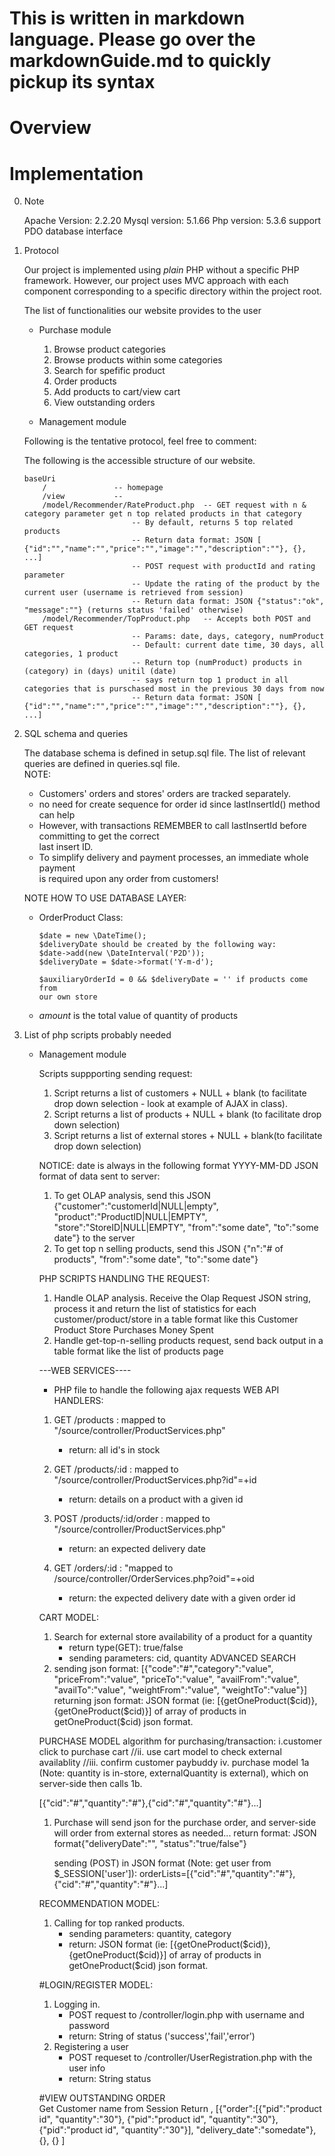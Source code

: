 # This is written in markdown language. Please go over the markdownGuide.md to quickly pickup its syntax
# Overview

# Implementation

0.	Note

	Apache Version: 2.2.20
	Mysql version: 	5.1.66
	Php version: 	5.3.6 support PDO database interface
1.	Protocol
	
	Our project is implemented using *plain* PHP without a specific PHP framework.
	However, our project uses MVC approach with each component corresponding to
	a specific directory within the project root.
	
	The list of functionalities our website provides to the user
	
	*	Purchase module
		
		1.	Browse product categories
		2.	Browse products within some categories
		3.	Search for spefific product
		4.	Order products
		5.	Add products to cart/view cart
		6.	View outstanding orders
		
	*	Management module
	
	Following is the tentative protocol, feel free to comment:
	
	The following is the accessible structure of our website. 
	
		baseUri
			/				-- homepage
			/view			-- 
			/model/Recommender/RateProduct.php	-- GET request with n & category parameter get n top related products in that category
								-- By default, returns 5 top related products
								-- Return data format: JSON [ {"id":"","name":"","price":"","image":"","description":""}, {}, ...]
								-- POST request with productId and rating parameter
								-- Update the rating of the product by the current user (username is retrieved from session)
								-- Return data format: JSON {"status":"ok", "message":""} (returns status 'failed' otherwise)
			/model/Recommender/TopProduct.php	-- Accepts both POST and GET request
								-- Params: date, days, category, numProduct
								-- Default: current date time, 30 days, all categories, 1 product
								-- Return top (numProduct) products in (category) in (days) unitil (date)
								-- says return top 1 product in all categories that is purschased most in the previous 30 days from now
								-- Return data format: JSON [ {"id":"","name":"","price":"","image":"","description":""}, {}, ...]


2.	SQL schema and queries

	The database schema is defined in setup.sql file. The list of relevant queries
	are defined in queries.sql file.  
	NOTE:
	+	Customers' orders and stores' orders are tracked separately.
	+	no need for create sequence for order id since lastInsertId() method can help
	+	However, with transactions REMEMBER to call lastInsertId before committing to get the correct  
		last insert ID.
	+	To simplify delivery and payment processes, an immediate whole payment  
		is required upon any order from customers!
	
	NOTE HOW TO USE DATABASE LAYER:  
	+	OrderProduct Class:  
		
	  		$date = new \DateTime();
			$deliveryDate should be created by the following way:
			$date->add(new \DateInterval('P2D'));
			$deliveryDate = $date->format('Y-m-d');

			$auxiliaryOrderId = 0 && $deliveryDate = '' if products come from
			our own store  
	+	*amount* is the total value of quantity of products
3.	List of php scripts probably needed

	
	+	Management module
		
		Scripts suppporting sending request: 
		
		1.	Script returns a list of customers + NULL + blank (to facilitate
			drop down selection - look at example of AJAX in class).
		2.	Script returns a list of products + NULL + blank (to facilitate
			drop down selection)
		3.	Script returns a list of external stores + NULL + blank(to facilitate
			drop down selection)
		
		NOTICE: date is always in the following format YYYY-MM-DD
		JSON format of data sent to server:
		
		1.	To get OLAP analysis, send this JSON {"customer":"customerId|NULL|empty", "product":"ProductID|NULL|EMPTY",
		 "store":"StoreID|NULL|EMPTY", "from":"some date", "to":"some date"} to the server
		2.	To get top n selling products, send this JSON {"n":"# of products", "from":"some date", "to":"some date"}
		
		PHP SCRIPTS HANDLING THE REQUEST:
		1.	Handle OLAP analysis. Receive the Olap Request JSON string, process it and return the list of statistics for each  
			customer/product/store in a table format like this
				Customer	Product		Store	Purchases	Money Spent
		2.	Handle get-top-n-selling products request, send back output in a table format like the list of products page
		
		---WEB SERVICES----
		+ 	PHP file to handle the following ajax requests
		WEB API HANDLERS:
		1.  GET /products : mapped to "/source/controller/ProductServices.php"
			- return: all id's in stock
			
		2.	GET /products/:id  : mapped to "/source/controller/ProductServices.php?id"=+id
			- return: details on a product with a given id
		
		3.	POST /products/:id/order : mapped to "/source/controller/ProductServices.php"
			- return: an expected delivery date
		
		4.	GET /orders/:id : "mapped to /source/controller/OrderServices.php?oid"=+oid
			- return: the expected delivery date with a given order id
			
		CART MODEL:
		1.	Search for external store availability of a product for a quantity
		    - return type(GET): true/false
		    - sending parameters: cid, quantity
		ADVANCED SEARCH
		1. sending json format: 
			[{"code":"#","category":"value",
			"priceFrom":"value", "priceTo":"value", "availFrom":"value", 
			"availTo":"value", "weightFrom":"value", "weightTo":"value"}]
		   returning json format:
			JSON format (ie: [{getOneProduct($cid)}, {getOneProduct($cid)}]
				of array of products in getOneProduct($cid) json format.
		
		PURCHASE MODEL
		algorithm for purchasing/transaction:
			i.customer click to purchase cart
			//ii. use cart model to check external availablity
			//iii. confirm customer paybuddy
			iv. purchase model 1a (Note: quantity is in-store, 
				externalQuantity is external), which on server-side then calls 1b.
			
		[{"cid":"#","quantity":"#"},{"cid":"#","quantity":"#"}...]
			
		1.	Purchase will send json for the purchase order, and server-side
			will order from external stores as needed...
			return format: JSON format{"deliveryDate":"", "status":"true/false"}
			
			sending (POST) in JSON format (Note: get user from $_SESSION['user']): 
				orderLists=[{"cid":"#","quantity":"#"},{"cid":"#","quantity":"#"}...]
				
		RECOMMENDATION MODEL:
		1.	Calling for top ranked products.
			- sending parameters: quantity, category
			- return:
				JSON format (ie: [{getOneProduct($cid)}, {getOneProduct($cid)}]
				of array of products in getOneProduct($cid) json format.
		
		#LOGIN/REGISTER MODEL:
		1.	Logging in.
			- POST request to /controller/login.php with username and password
			- return:
				String of status ('success','fail','error')
		2.	Registering a user
			- POST requeset to /controller/UserRegistration.php with the user info
			- return:
				String status

		#VIEW OUTSTANDING ORDER  
		Get Customer name from Session
		Return , [{"order":[{"pid":"product id", "quantity":"30"}, 
						{"pid":"product id", "quantity":"30"}, 
						{"pid":"product id", "quantity":"30"}],
				"delivery_date":"somedate"}, {}, {} ]
